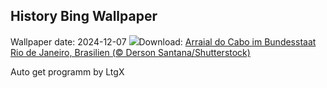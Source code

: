 ## History Bing Wallpaper
Wallpaper date: 2024-12-07
![](https://www.bing.com/th?id=OHR.ArraialdoCabo_DE-DE6486743484_UHD.jpg&w=1000)Download: [Arraial do Cabo im Bundesstaat Rio de Janeiro, Brasilien (© Derson Santana/Shutterstock)](https://www.bing.com/th?id=OHR.ArraialdoCabo_DE-DE6486743484_UHD.jpg)

Auto get programm by LtgX
